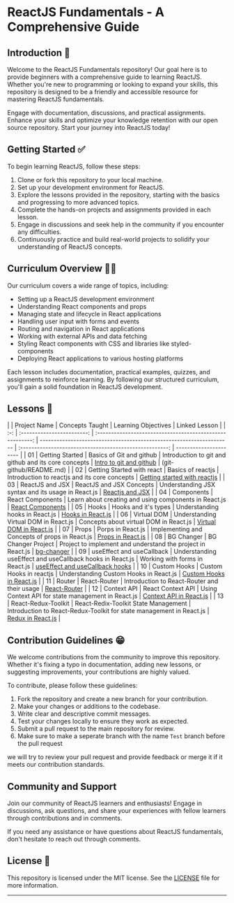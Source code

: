 # ReactJS Fundamentals - A Comprehensive Guide

## Introduction 🥳

Welcome to the ReactJS Fundamentals repository! Our goal here is to provide beginners with a comprehensive guide to learning ReactJS. Whether you're new to programming or looking to expand your skills, this repository is designed to be a friendly and accessible resource for mastering ReactJS fundamentals.

Engage with documentation, discussions, and practical assignments. Enhance your skills and optimize your knowledge retention with our open source repository. Start your journey into ReactJS today!

## Getting Started ✅

To begin learning ReactJS, follow these steps:

1. Clone or fork this repository to your local machine.
2. Set up your development environment for ReactJS.
3. Explore the lessons provided in the repository, starting with the basics and progressing to more advanced topics.
4. Complete the hands-on projects and assignments provided in each lesson.
5. Engage in discussions and seek help in the community if you encounter any difficulties.
6. Continuously practice and build real-world projects to solidify your understanding of ReactJS concepts.

## Curriculum Overview 🧑‍💻

Our curriculum covers a wide range of topics, including:

- Setting up a ReactJS development environment
- Understanding React components and props
- Managing state and lifecycle in React applications
- Handling user input with forms and events
- Routing and navigation in React applications
- Working with external APIs and data fetching
- Styling React components with CSS and libraries like styled-components
- Deploying React applications to various hosting platforms

Each lesson includes documentation, practical examples, quizzes, and assignments to reinforce learning. By following our structured curriculum, you'll gain a solid foundation in ReactJS development.

## Lessons 📜

|     |        Project Name        |                      Concepts Taught                      | Learning Objectives                                                  |                      Linked Lesson                      |
| :-: | :------------------------: | :-------------------------------------------------------: | -------------------------------------------------------------------- | :-----------------------------------------------------: | ---------------------- |
| 01  |      Getting Started       |                 Basics of Git and github                  | Introduction to git and github and its core concepts                 |               [Intro to git and github]()               | (git-github/README.md) |
| 02  | Getting Started with react |                     Basics of reactjs                     | Introduction to reactjs and its core concepts                        | [Getting started with reactjs](react-basics/README.md)  |
| 03  |      ReactJS and JSX       |                 ReactJS and JSX Concepts                  | Understanding JSX syntax and its usage in React.js                   |                   [Reactjs and JSX]()                   |
| 04  |         Components         |                     React Components                      | Learn about creating and using components in React.js                |      [React Components](Components/Components.md)       |
| 05  |           Hooks            |                   Hooks and it's types                    | Understanding hooks in React.js                                      |        [Hooks in React.js](react-hooks/Hooks.md)        |
| 06  |        Virtual DOM         |           Understanding Virtual DOM in React.js           | Concepts about virtual DOM in React.js                               |  [Virtual DOM in React.js](virtual-dom/virtual-dom.md)  |
| 07  |           Props            |                     Porps in React.js                     | Implementing and Concepts of props in React.js                       |           [Props in React.js](props/Props.md)           |
| 08  |         BG Changer         |                    BG Changer Project                     | Project to implement and understand the project in React.js          |       [bg-changer](colorChanger/ColorChanger.md)        |
| 09  | useEffect and useCallback  | Understanding useEffect and useCallback hooks in React.js | Working with forms in React.js                                       | [useEffect and useCallback hooks](react-hooks/Hooks.md) |
| 10  |        Custom Hooks        |                  Custom Hooks in reactjs                  | Understanding Custom Hooks in React.js                               |              [Custom Hooks in React.js]()               |
| 11  |           Router           |                       React-Router                        | Introduction to React-Router and their usage                         |      [React-Router](react-router/React-Router.md)       |
| 12  |        Context API         |                     React Context API                     | Using Context API for state management in React.js                   |   [Context API in React.js](contextAPI/ContextAPI.md)   |
| 13  |    React-Redux-Toolkit     |           React-Redix-Toolkit State Management            | Introduction to React-Redux-Toolkit for state management in React.js |                  [Redux in React.js]()                  |

## Contribution Guidelines 😁

We welcome contributions from the community to improve this repository. Whether it's fixing a typo in documentation, adding new lessons, or suggesting improvements, your contributions are highly valued.

To contribute, please follow these guidelines:

1. Fork the repository and create a new branch for your contribution.
2. Make your changes or additions to the codebase.
3. Write clear and descriptive commit messages.
4. Test your changes locally to ensure they work as expected.
5. Submit a pull request to the main repository for review.
6. Make sure to make a seperate branch with the name `Test` branch before the pull request

we will try to review your pull request and provide feedback or merge it if it meets our contribution standards.

## Community and Support

Join our community of ReactJS learners and enthusiasts! Engage in discussions, ask questions, and share your experiences with fellow learners through contributions and in comments.

If you need any assistance or have questions about ReactJS fundamentals, don't hesitate to reach out through comments.

## License 📃

This repository is licensed under the MIT license. See the [LICENSE](LICENSE) file for more information.

---
